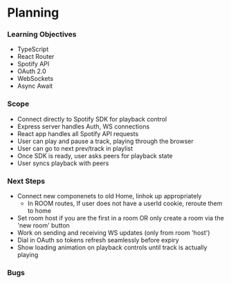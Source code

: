 # Planning

### Learning Objectives

- TypeScript
- React Router
- Spotify API
- OAuth 2.0
- WebSockets
- Async Await

### Scope

- Connect directly to Spotify SDK for playback control
- Express server handles Auth, WS connections
- React app handles all Spotify API requests
- User can play and pause a track, playing through the browser
- User can go to next prev/track in playlist
- Once SDK is ready, user asks peers for playback state
- User syncs playback with peers

### Next Steps

- Connect new componenets to old Home, linhok up appropriately
  - In ROOM routes, If user does not have a userId cookie, reroute them to home
- Set room host if you are the first in a room OR only create a room via the 'new room' button
- Work on sending and receiving WS updates (only from room 'host')
- Dial in OAuth so tokens refresh seamlessly before expiry
- Show loading animation on playback controls until track is actually playing

### Bugs
